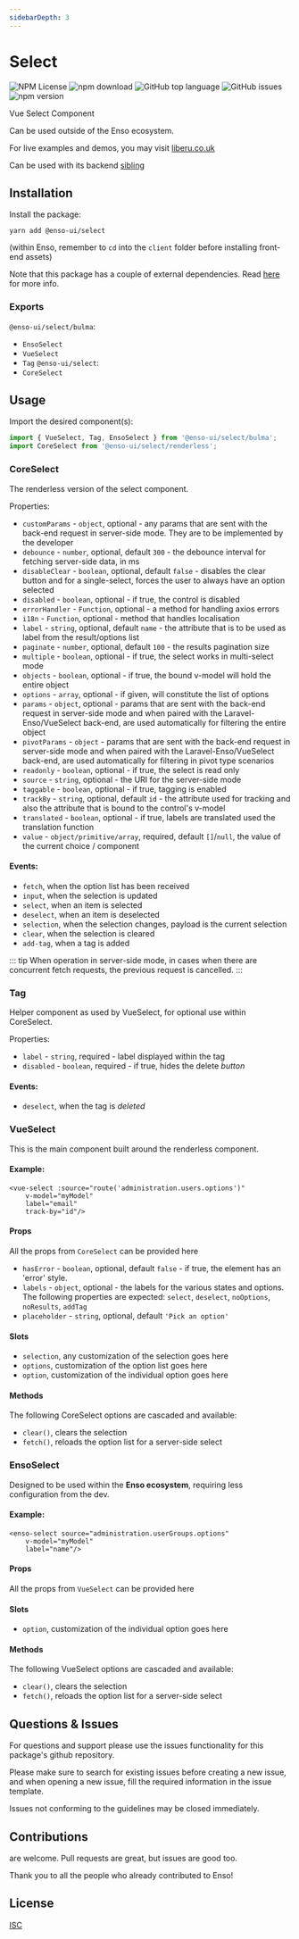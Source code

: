 ```yaml
---
sidebarDepth: 3
---
```


# Select

![NPM License](https://img.shields.io/npm/l/@enso-ui/select.svg)
![npm download](https://img.shields.io/npm/dm/@enso-ui/select.svg)
![GitHub top language](https://img.shields.io/github/languages/top/enso-ui/select.svg)
![GitHub issues](https://img.shields.io/github/issues/enso-ui/select.svg)
![npm version](https://img.shields.io/npm/v/@enso-ui/select.svg)

Vue Select Component

Can be used outside of the Enso ecosystem.

For live examples and demos, you may visit [liberu.co.uk](https://www.liberu.co.uk)

Can be used with its backend [sibling](https://github.com/laravel-enso/Select)

## Installation

Install the package:
```
yarn add @enso-ui/select
```

(within Enso, remember to `cd` into the `client` folder before installing front-end assets)

Note that this package has a couple of external dependencies. 
Read [here](https://docs.liberu.co.uk/frontend/#other-dependencies) for more info.

### Exports

`@enso-ui/select/bulma`:
- `EnsoSelect`
- `VueSelect`
- `Tag`
`@enso-ui/select`:
- `CoreSelect`

## Usage

Import the desired component(s):
```js
import { VueSelect, Tag, EnsoSelect } from '@enso-ui/select/bulma';
import CoreSelect from '@enso-ui/select/renderless';
```

### CoreSelect

The renderless version of the select component.

Properties:
- `customParams` - `object`, optional - any params that are sent with the back-end request in server-side mode. They are to be implemented by the developer
- `debounce` - `number`, optional, default `300` - the debounce interval for fetching server-side data, in ms
- `disableClear` - `boolean`, optional, default `false` - disables the clear button and for a single-select, forces the user
to always have an option selected
- `disabled` - `boolean`, optional - if true, the control is disabled
- `errorHandler` - `Function`, optional - a method for handling axios errors
- `i18n` - `Function`, optional - method that handles localisation
- `label` - `string`, optional, default `name` - the attribute that is to be used as label from the result/options list
- `paginate` - `number`, optional, default `100` - the results pagination size
- `multiple` - `boolean`, optional - if true, the select works in multi-select mode
- `objects` - `boolean`, optional - if true, the bound v-model will hold the entire object 
- `options` - `array`, optional - if given, will constitute the list of options 
- `params` - `object`, optional - params that are sent with the back-end request in server-side mode and when paired with the Laravel-Enso/VueSelect back-end, are used automatically for filtering the entire object 
- `pivotParams` - `object` - params that are sent with the back-end request in server-side mode and 
when paired with the Laravel-Enso/VueSelect back-end, are used automatically for filtering in pivot type scenarios
- `readonly` - `boolean`, optional - if true, the select is read only
- `source` - `string`, optional - the URI for the server-side mode 
- `taggable` - `boolean`, optional - if true, tagging is enabled
- `trackBy` - `string`, optional, default `id` - the attribute used for tracking and also the attribute that is bound to the 
control's v-model
- `translated` - `boolean`, optional - if true, labels are translated used the translation function
- `value` - `object/primitive/array`, required, default `[]`/`null`, the value of the current choice / component

#### Events:
- `fetch`, when the option list has been received
- `input`, when the selection is updated
- `select`, when an item is selected
- `deselect`, when an item is deselected
- `selection`, when the selection changes, payload is the current selection
- `clear`, when the selection is cleared
- `add-tag`, when a tag is added

::: tip
When operation in server-side mode, in cases when there are concurrent fetch requests, the previous
request is cancelled.
:::

### Tag

Helper component as used by VueSelect, for optional use within CoreSelect.

Properties:
 - `label` - `string`, required - label displayed within the tag
 - `disabled` - `boolean`, required - if true, hides the delete _button_

#### Events:
- `deselect`, when the tag is _deleted_

### VueSelect

This is the main component built around the renderless component.

#### Example:
```vue
<vue-select :source="route('administration.users.options')"
    v-model="myModel"
    label="email"
    track-by="id"/>
```

#### Props

All the props from `CoreSelect` can be provided here

- `hasError` - `boolean`, optional, default `false` - if true, the element has an 'error' style.
- `labels` - `object`, optional - the labels for the various states and options. 
    The following  properties are expected: `select`, `deselect`, `noOptions`, `noResults`, `addTag`
- `placeholder` - `string`, optional, default `'Pick an option'`

#### Slots
- `selection`, any customization of the selection goes here
- `options`, customization of the option list goes here
- `option`, customization of the individual option goes here

#### Methods
The following CoreSelect options are cascaded and available:
- `clear()`, clears the selection
- `fetch()`, reloads the option list for a server-side select

### EnsoSelect

Designed to be used within the **Enso ecosystem**, requiring less configuration from the dev. 


#### Example:
```vue
<enso-select source="administration.userGroups.options"
    v-model="myModel"
    label="name"/>
```

#### Props

All the props from `VueSelect` can be provided here

#### Slots
- `option`, customization of the individual option goes here

#### Methods
The following VueSelect options are cascaded and available:
- `clear()`, clears the selection
- `fetch()`, reloads the option list for a server-side select

## Questions & Issues

For questions and support please use the issues functionality
for this package's github repository.

Please make sure to search for existing issues before creating a new issue,
and when opening a new issue, fill the required information in the issue template.

Issues not conforming to the guidelines may be closed immediately.

## Contributions

are welcome. Pull requests are great, but issues are good too.

Thank you to all the people who already contributed to Enso!

## License

[ISC](https://opensource.org/licenses/ISC)
